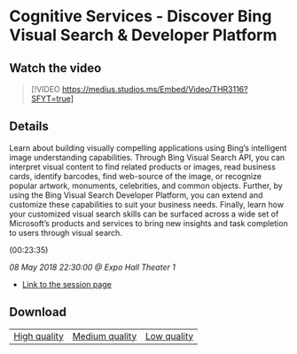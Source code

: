 # Cognitive Services - Discover Bing Visual Search & Developer Platform

## Watch the video
> [!VIDEO https://medius.studios.ms/Embed/Video/THR3116?SFYT=true]

## Details

<p>Learn about building visually compelling applications using Bing’s intelligent image understanding capabilities. Through Bing Visual Search API, you can interpret visual content to find related products or images, read business cards, identify barcodes, find web-source of the image, or recognize popular artwork, monuments, celebrities, and common objects. Further, by using the Bing Visual Search Developer Platform, you can extend and customize these capabilities to suit your business needs. Finally, learn how your customized visual search skills can be surfaced across a wide set of Microsoft’s products and services to bring new insights and task completion to users through visual search.</p> (00:23:35)

*08 May 2018 22:30:00 @ Expo Hall Theater 1*

- [Link to the session page](https://channel9.msdn.com/Events/Build/2018/THR3116)

## Download

||||
|:--:|:----:|:-:|
|[High quality](https://sec.ch9.ms/ch9/c598/177e71a4-222c-4bdc-8b99-a25cc7f5c598/THR3116_high.mp4)|[Medium quality](https://sec.ch9.ms/ch9/c598/177e71a4-222c-4bdc-8b99-a25cc7f5c598/THR3116_mid.mp4)|[Low quality](https://sec.ch9.ms/ch9/c598/177e71a4-222c-4bdc-8b99-a25cc7f5c598/THR3116.mp4)